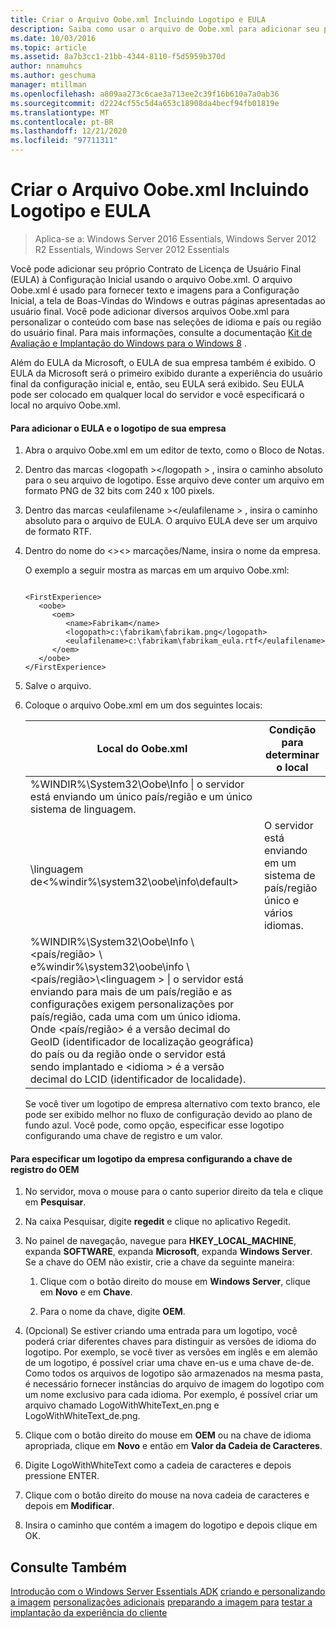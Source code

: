 ```yaml
---
title: Criar o Arquivo Oobe.xml Incluindo Logotipo e EULA
description: Saiba como usar o arquivo de Oobe.xml para adicionar seu próprio EULA (contrato de licença de usuário final) à configuração inicial.
ms.date: 10/03/2016
ms.topic: article
ms.assetid: 8a7b3cc1-21bb-4344-8110-f5d5959b370d
author: nnamuhcs
ms.author: geschuma
manager: mtillman
ms.openlocfilehash: a809aa273c6cae3a713ee2c39f16b610a7a0ab36
ms.sourcegitcommit: d2224cf55c5d4a653c18908da4becf94fb01819e
ms.translationtype: MT
ms.contentlocale: pt-BR
ms.lasthandoff: 12/21/2020
ms.locfileid: "97711311"
---
```

# <a name="create-the-oobexml-file-including-logo-and-eula"></a>Criar o Arquivo Oobe.xml Incluindo Logotipo e EULA

>Aplica-se a: Windows Server 2016 Essentials, Windows Server 2012 R2 Essentials, Windows Server 2012 Essentials

Você pode adicionar seu próprio Contrato de Licença de Usuário Final (EULA) à Configuração Inicial usando o arquivo Oobe.xml. O arquivo Oobe.xml é usado para fornecer texto e imagens para a Configuração Inicial, a tela de Boas-Vindas do Windows e outras páginas apresentadas ao usuário final. Você pode adicionar diversos arquivos Oobe.xml para personalizar o conteúdo com base nas seleções de idioma e país ou região do usuário final. Para mais informações, consulte a documentação [Kit de Avaliação e Implantação do Windows para o Windows 8](https://go.microsoft.com/fwlink/?LinkId=248694) .

 Além do EULA da Microsoft, o EULA de sua empresa também é exibido. O EULA da Microsoft será o primeiro exibido durante a experiência do usuário final da configuração inicial e, então, seu EULA será exibido. Seu EULA pode ser colocado em qualquer local do servidor e você especificará o local no arquivo Oobe.xml.

#### <a name="to-add-your-company-eula-and-logo"></a>Para adicionar o EULA e o logotipo de sua empresa

1. Abra o arquivo Oobe.xml em um editor de texto, como o Bloco de Notas.

2. Dentro das marcas <logopath \></logopath \> , insira o caminho absoluto para o seu arquivo de logotipo. Esse arquivo deve conter um arquivo em formato PNG de 32 bits com 240 x 100 pixels.

3. Dentro das marcas <eulafilename \></eulafilename \> , insira o caminho absoluto para o arquivo de EULA. O arquivo EULA deve ser um arquivo de formato RTF.

4. Dentro do nome do <\><\> marcações/Name, insira o nome da empresa.

    O exemplo a seguir mostra as marcas em um arquivo Oobe.xml:

   ```

   <FirstExperience>
      <oobe>
         <oem>
            <name>Fabrikam</name>
            <logopath>c:\fabrikam\fabrikam.png</logopath>
            <eulafilename>c:\fabrikam\fabrikam_eula.rtf</eulafilename>
         </oem>
      </oobe>
   </FirstExperience>

   ```

5. Salve o arquivo.

6. Coloque o arquivo Oobe.xml em um dos seguintes locais:

   |Local do Oobe.xml|Condição para determinar o local|
   |-----------------------|----------------------------------------|
   |%WINDIR%\System32\Oobe\Info \| o servidor está enviando um único país/região e um único sistema de linguagem.|
   |\\linguagem de<%windir%\system32\oobe\info\default\>|O servidor está enviando em um sistema de país/região único e vários idiomas.|
   |%WINDIR%\System32\Oobe\Info \\<país/região> \ e%windir%\system32\oobe\info \\<país/região>\\<linguagem \> \| o servidor está enviando para mais de um país/região e as configurações exigem personalizações por país/região, cada uma com um único idioma. Onde <país/região> é a versão decimal do GeoID (identificador de localização geográfica) do país ou da região onde o servidor está sendo implantado e <idioma \> é a versão decimal do LCID (identificador de localidade).|

   Se você tiver um logotipo de empresa alternativo com texto branco, ele pode ser exibido melhor no fluxo de configuração devido ao plano de fundo azul.  Você pode, como opção, especificar esse logotipo configurando uma chave de registro e um valor.

#### <a name="to-specify-a-company-logo-by-setting-the-oem-registry-key"></a>Para especificar um logotipo da empresa configurando a chave de registro do OEM

1.  No servidor, mova o mouse para o canto superior direito da tela e clique em **Pesquisar**.

2.  Na caixa Pesquisar, digite **regedit** e clique no aplicativo Regedit.

3.  No painel de navegação, navegue para **HKEY_LOCAL_MACHINE**, expanda **SOFTWARE**, expanda **Microsoft**, expanda **Windows Server**. Se a chave do OEM não existir, crie a chave da seguinte maneira:

    1.  Clique com o botão direito do mouse em **Windows Server**, clique em **Novo** e em **Chave**.

    2.  Para o nome da chave, digite **OEM**.

4.  (Opcional) Se estiver criando uma entrada para um logotipo, você poderá criar diferentes chaves para distinguir as versões de idioma do logotipo. Por exemplo, se você tiver as versões em inglês e em alemão de um logotipo, é possível criar uma chave en-us e uma chave de-de. Como todos os arquivos de logotipo são armazenados na mesma pasta, é necessário fornecer instâncias do arquivo de imagem do logotipo com um nome exclusivo para cada idioma. Por exemplo, é possível criar um arquivo chamado LogoWithWhiteText_en.png e LogoWithWhiteText_de.png.

5.  Clique com o botão direito do mouse em **OEM** ou na chave de idioma apropriada, clique em **Novo** e então em **Valor da Cadeia de Caracteres**.

6.  Digite LogoWithWhiteText como a cadeia de caracteres e depois pressione ENTER.

7.  Clique com o botão direito do mouse na nova cadeia de caracteres e depois em **Modificar**.

8.  Insira o caminho que contém a imagem do logotipo e depois clique em OK.

## <a name="see-also"></a>Consulte Também
 [Introdução com o Windows Server Essentials ADK](Getting-Started-with-the-Windows-Server-Essentials-ADK.md) [criando e personalizando a imagem](Creating-and-Customizing-the-Image.md) [personalizações adicionais](Additional-Customizations.md) [preparando a imagem para](Preparing-the-Image-for-Deployment.md) [testar a implantação da experiência do cliente](Testing-the-Customer-Experience.md)